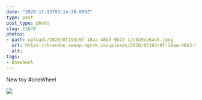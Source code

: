 ```yaml
---
date: "2020-11-13T03:14:38.000Z"
type: post 
post_type: photo
slug: 11678
photos: 
- path: uploads/2020/8f193c9f-18aa-48b3-9b72-12c049ce6a45.jpeg
  url: https://brandon_swoop.ngrok.io/uploads/2020/8f193c9f-18aa-48b3-9b72-12c049ce6a45.jpeg
  alt: 
tags: 
- Onewheel
---
```

New toy #oneWheel


![](/uploads/2020/8f193c9f-18aa-48b3-9b72-12c049ce6a45.jpeg)
